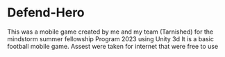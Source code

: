 # Defend-Hero
This was a mobile game created by me and my team (Tarnished) for the mindstorm summer fellowship Program 2023 using Unity 3d 
It is a basic football mobile game. Assest were taken for internet that were free to use
